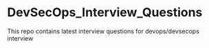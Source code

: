 # DevSecOps_Interview_Questions
This repo contains latest interview questions for devops/devsecops interview
